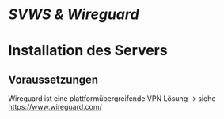 
***SVWS & Wireguard***
====================

# Installation des Servers

## Voraussetzungen

Wireguard ist eine plattformübergreifende VPN Lösung -> siehe https://www.wireguard.com/


